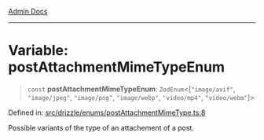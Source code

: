 [Admin Docs](/)

***

# Variable: postAttachmentMimeTypeEnum

> `const` **postAttachmentMimeTypeEnum**: `ZodEnum`\<\[`"image/avif"`, `"image/jpeg"`, `"image/png"`, `"image/webp"`, `"video/mp4"`, `"video/webm"`\]\>

Defined in: [src/drizzle/enums/postAttachmentMimeType.ts:8](https://github.com/Suyash878/talawa-api/blob/dd80c416ddd46afdb07c628dc824194bc09930cc/src/drizzle/enums/postAttachmentMimeType.ts#L8)

Possible variants of the type of an attachement of a post.
